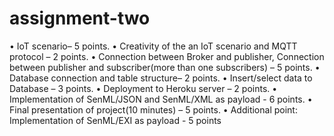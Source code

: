 # assignment-two

• IoT scenario– 5 points.
• Creativity of the an IoT scenario and MQTT protocol – 2 points.
• Connection between Broker and publisher, Connection between publisher and subscriber(more
than one subscribers) – 5 points.
• Database connection and table structure– 2 points.
• Insert/select data to Database – 3 points.
• Deployment to Heroku server – 2 points.
• Implementation of SenML/JSON and SenML/XML as payload - 6 points.
• Final presentation of project(10 minutes) – 5 points.
• Additional point: Implementation of SenML/EXI as payload - 5 points
